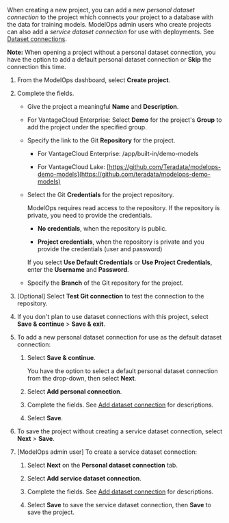 When creating a new project, you can add a new *personal dataset connection* to the project which connects your project to a database with the data for training models. ModelOps admin users who create projects can also add a *service dataset connection* for use with deployments. See [Dataset connections](wkm1725389190945.md).

**Note:** When opening a project without a personal dataset connection, you have the option to add a default personal dataset connection or **Skip** the connection this time.

1.  From the ModelOps dashboard, select **Create project**.


1.  Complete the fields.

    -   Give the project a meaningful **Name** and **Description**.


    -   For VantageCloud Enterprise: Select **Demo** for the project's **Group** to add the project under the specified group.


    -   Specify the link to the Git **Repository** for the project.

        -   For VantageCloud Enterprise: /app/built-in/demo-models


        -   For VantageCloud Lake: [https://github.com/Teradata/modelops-demo-models](https://github.com/teradata/modelops-demo-models)


    -   Select the Git **Credentials** for the project repository.

        ModelOps requires read access to the repository. If the repository is private, you need to provide the credentials.

        -   **No credentials**, when the repository is public.


        -   **Project credentials**, when the repository is private and you provide the credentials (user and password)

        If you select **Use Default Credentials** or **Use Project Credentials**, enter the **Username** and **Password**.


    -   Specify the **Branch** of the Git repository for the project.


1.  [Optional] Select **Test Git connection** to test the connection to the repository.


1.  If you don't plan to use dataset connections with this project, select **Save & continue** > **Save & exit**.


1.  To add a new personal dataset connection for use as the default dataset connection:

    1.  Select **Save & continue**.

        You have the option to select a default personal dataset connection from the drop-down, then select **Next**.


    1.  Select **Add personal connection**.


    1.  Complete the fields. See [Add dataset connection](vpe1725389258480.md) for descriptions.


    1.  Select **Save**.


1.  To save the project without creating a service dataset connection, select **Next** > **Save**.


1.  [ModelOps admin user] To create a service dataset connection:

    1.  Select **Next** on the **Personal dataset connection** tab.


    1.  Select **Add service dataset connection**.


    1.  Complete the fields. See [Add dataset connection](vpe1725389258480.md) for descriptions.


    1.  Select **Save** to save the service dataset connection, then **Save** to save the project.



